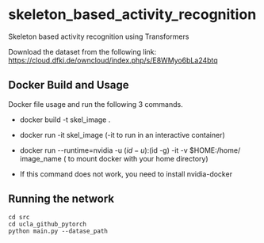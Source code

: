 # skeleton_based_activity_recognition
Skeleton based activity recognition using Transformers

Download the dataset from the following link:
https://cloud.dfki.de/owncloud/index.php/s/E8WMyo6bLa24btq

## Docker Build and Usage

Docker file usage and run the following 3 commands.

- docker build -t skel_image .

- docker run -it skel_image  (-it to run in an interactive container)
- docker run --runtime=nvidia -u $(id -u):$(id -g) -it -v $HOME:/home/ image_name ( to mount docker with your home directory)
- If this command does not work, you need to install nvidia-docker

## Running the network
  	cd src
	cd ucla_github_pytorch
	python main.py --datase_path



